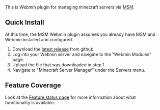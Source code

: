 
This is Webmin plugin for managing minecraft servers via [MSM](http://msmhq.com/).

## Quick Install

At this time, the MSM Webmin plugin assumes you already have MSM and Webmin installed and configured.

1. Download the [latest release](https://github.com/bplower/msm-webmin/releases/download/0.1.0-alpha/minecraft-server-manager.wbm.gz) from github.
2. Log into your Webmin server and navigate to the "Webmin Modules" page.
3. Upload the file that was downloaded in step 1.
4. Navigate to "Minecraft Server Manager" under the Servers menu.

## Feature Coverage

Look at the [Feature status page](feature_status) for more information about what functionality is available.
